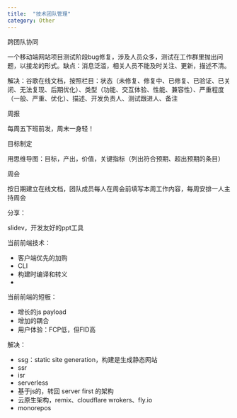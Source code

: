 ```yaml
---
title:  "技术团队管理"
category: Other
---
```


跨团队协同

一个移动端网站项目测试阶段bug修复，涉及人员众多，测试在工作群里抛出问题，以接龙的形式。缺点：消息泛滥，相关人员不能及时关注、更新，描述不清。

解决：谷歌在线文档，按照栏目：状态（未修复、修复中、已修复、已验证、已关闭、无法复现、后期优化）、类型（功能、交互体验、性能、兼容性）、严重程度（一般、严重、优化）、描述、开发负责人、测试跟进人、备注

<!--more-->

周报

每周五下班前发，周末一身轻！

目标制定

用思维导图：目标，产出，价值，关键指标（列出符合预期、超出预期的条目）

周会

按日期建立在线文档，团队成员每人在周会前填写本周工作内容，每周安排一人主持周会

分享：

slidev，开发友好的ppt工具

当前前端技术：

- 客户端优先的加购
- CLI
- 构建时编译和转义
-

当前前端的短板：

- 增长的js payload
- 增加的耦合
- 用户体验：FCP低，但FID高

解决：

- ssg：static site generation，构建是生成静态网站
- ssr
- isr
- serverless
- 基于js的，转回 server first 的架构
- 云原生架构，remix、cloudflare wrokers、fly.io
- monorepos